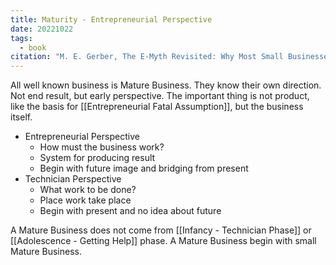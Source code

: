 ```yaml
---
title: Maturity - Entrepreneurial Perspective
date: 20221022
tags:
  - book
citation: "M. E. Gerber, The E-Myth Revisited: Why Most Small Businesses Don’t Work and What to Do About It. Harper Collins, 2009."
---
```

All well known business is Mature Business. They know their own direction. Not end result, but early perspective. The important thing is not product, like the basis for [[Entrepreneurial Fatal Assumption]], but the business itself.
- Entrepreneurial Perspective
	- How must the business work?
	- System for producing result
	- Begin with future image and bridging from present
- Technician Perspective
	- What work to be done?
	- Place work take place
	- Begin with present and no idea about future

A Mature Business does not come from [[Infancy - Technician Phase]] or [[Adolescence - Getting Help]] phase. A Mature Business begin with small Mature Business.